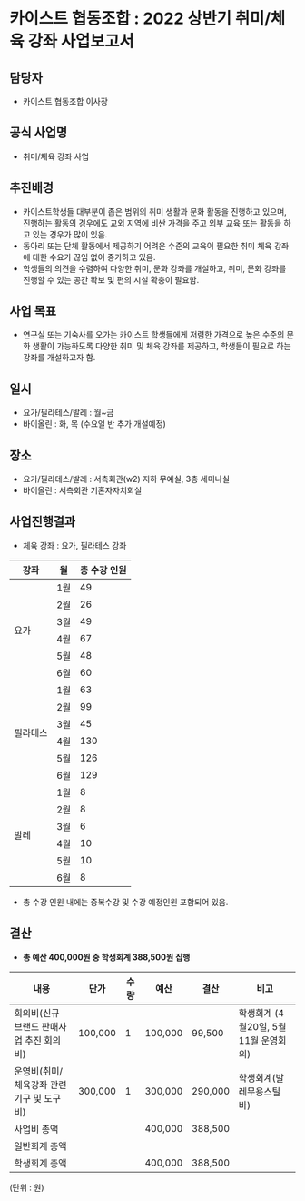 카이스트 협동조합 : 2022 상반기 취미/체육 강좌 사업보고서
======

## 담당자
- 카이스트 협동조합 이사장

## 공식 사업명
- 취미/체육 강좌 사업

## 추진배경
- 카이스트학생들 대부분이 좁은 범위의 취미 생활과 문화 활동을 진행하고 있으며, 진행하는 활동의 경우에도 교외 지역에 비싼 가격을 주고 외부 교육 또는 활동을 하고 있는 경우가 많이 있음.
- 동아리 또는 단체 활동에서 제공하기 어려운 수준의 교육이 필요한 취미 체육 강좌에 대한 수요가 끊임 없이 증가하고 있음.
- 학생들의 의견을 수렴하여 다양한 취미, 문화 강좌를 개설하고, 취미, 문화 강좌를 진행할 수 있는 공간 확보 및 편의 시설 확충이 필요함. 

## 사업 목표
- 연구실 또는 기숙사를 오가는 카이스트 학생들에게 저렴한 가격으로 높은 수준의 문화 생활이 가능하도록 다양한 취미 및 체육 강좌를 제공하고, 학생들이 필요로 하는 강좌를 개설하고자 함.

## 일시
- 요가/필라테스/발레 : 월~금
- 바이올린 : 화, 목 (수요일 반 추가 개설예정)

## 장소 
- 요가/필라테스/발레 : 서측회관(w2) 지하 무예실, 3층 세미나실
- 바이올린 : 서측회관 기혼자자치회실

## 사업진행결과
- 체육 강좌 : 요가, 필라테스 강좌

<table>
<thead>
  <tr>
    <th> 강좌 </th>
    <th> 월 </th>
    <th> 총 수강 인원 </th>
  </tr>
</thead>
<tbody>
  <tr>
    <td rowspan="6"> 요가 </td>
    <td> 1월 </td>
    <td> 49 </td>
  </tr>
  <tr>
    <td> 2월 </td>
    <td> 26 </td>
  </tr>
  <tr>
    <td> 3월 </td>
    <td> 49 </td>
  </tr>
  <tr>
    <td> 4월 </td>
    <td> 67 </td>
  </tr>
  <tr>
    <td> 5월 </td>
    <td> 48 </td>
  </tr>
  <tr>
    <td> 6월 </td>
    <td> 60 </td>
  </tr>
  <tr>
    <td rowspan="6"> 필라테스 </td>
    <td> 1월 </td>
    <td> 63 </td>
  </tr>
  <tr>
    <td> 2월 </td>
    <td> 99 </td>
  </tr>
  <tr>
    <td> 3월 </td>
    <td> 45 </td>
  </tr>
  <tr>
    <td> 4월 </td>
    <td> 130 </td>
  </tr>
  <tr>
    <td> 5월 </td>
    <td> 126 </td>
  </tr>
  <tr>
    <td> 6월 </td>
    <td> 129 </td>
  </tr>
  <tr>
    <td rowspan="6"> 발레 </td>
    <td> 1월 </td>
    <td> 8 </td>
  </tr>
  <tr>
    <td> 2월 </td>
    <td> 8 </td>
  </tr>
  <tr>
    <td> 3월 </td>
    <td> 6 </td>
  </tr>
  <tr>
    <td> 4월 </td>
    <td> 10 </td>
  </tr>
  <tr>
    <td> 5월 </td>
    <td> 10 </td>
  </tr>
  <tr>
    <td> 6월 </td>
    <td> 8 </td>
  </tr>
</tbody>
</table>

- 총 수강 인원 내에는 중복수강 및 수강 예정인원 포함되어 있음.

## 결산
- **총 예산 400,000원 중 학생회계 388,500원 집행**

|   내용  |   단가  |   수량  |   예산  |   결산  |   비고  |
|---|---|---|---|---|---|
| 회의비(신규 브랜드 판매사업 추진 회의비) | 100,000 | 1 | 100,000 | 99,500 | 학생회계 (4월20일, 5월11월 운영회의) |
| 운영비(취미/체육강좌 관련 기구 및 도구비) | 300,000 | 1 | 300,000 | 290,000 | 학생회계(발레무용스틸바) |
| 사업비 총액 ||| 400,000 | 388,500 ||
| 일반회계 총액 ||||||
| 학생회계 총액 ||| 400,000 | 388,500 ||

(단위 : 원)
